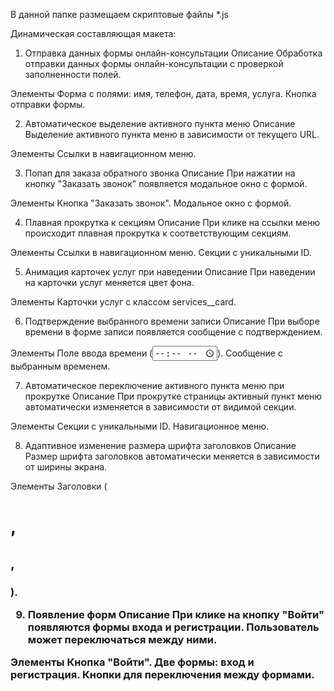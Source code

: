 В данной папке размещаем скриптовые файлы *.js

Динамическая составляющая макета:

1. Отправка данных формы онлайн-консультации
Описание
Обработка отправки данных формы онлайн-консультации с проверкой заполненности полей.

Элементы
Форма с полями: имя, телефон, дата, время, услуга.
Кнопка отправки формы.

2. Автоматическое выделение активного пункта меню
Описание
Выделение активного пункта меню в зависимости от текущего URL.

Элементы
Ссылки в навигационном меню.

3. Попап для заказа обратного звонка
Описание
При нажатии на кнопку "Заказать звонок" появляется модальное окно с формой.

Элементы
Кнопка "Заказать звонок".
Модальное окно с формой.

4. Плавная прокрутка к секциям
Описание
При клике на ссылки меню происходит плавная прокрутка к соответствующим секциям.

Элементы
Ссылки в навигационном меню.
Секции с уникальными ID.

5. Анимация карточек услуг при наведении
Описание
При наведении на карточки услуг меняется цвет фона.

Элементы
Карточки услуг с классом services__card.

6. Подтверждение выбранного времени записи
Описание
При выборе времени в форме записи появляется сообщение с подтверждением.

Элементы
Поле ввода времени (<input type="time">).
Сообщение с выбранным временем.

7. Автоматическое переключение активного пункта меню при прокрутке
Описание
При прокрутке страницы активный пункт меню автоматически изменяется в зависимости от видимой секции.

Элементы
Секции с уникальными ID.
Навигационное меню.

8. Адаптивное изменение размера шрифта заголовков
Описание
Размер шрифта заголовков автоматически меняется в зависимости от ширины экрана.

Элементы
Заголовки (<h1>, <h2>, <h3>).

9. Появление форм
Описание
При клике на кнопку "Войти" появляются формы входа и регистрации. Пользователь может переключаться между ними.

Элементы
Кнопка "Войти".
Две формы: вход и регистрация.
Кнопки для переключения между формами.
